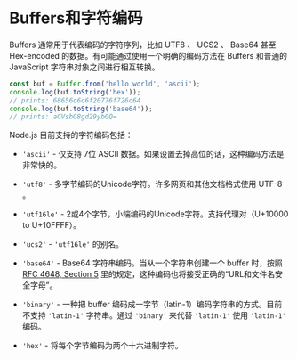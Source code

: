 # Buffers和字符编码

Buffers 通常用于代表编码的字符序列，比如 UTF8 、 UCS2 、 Base64 甚至 Hex-encoded 的数据。有可能通过使用一个明确的编码方法在 Buffers 和普通的 JavaScript 字符串对象之间进行相互转换。

```javascript
const buf = Buffer.from('hello world', 'ascii');
console.log(buf.toString('hex'));
// prints: 68656c6c6f20776f726c64
console.log(buf.toString('base64'));
// prints: aGVsbG8gd29ybGQ=
```

Node.js 目前支持的字符编码包括：

* `'ascii'` - 仅支持 7位 ASCII 数据。如果设置去掉高位的话，这种编码方法是非常快的。

* `'utf8'` - 多字节编码的Unicode字符。许多网页和其他文档格式使用 UTF-8 。

* `'utf16le'` - 2或4个字节，小端编码的Unicode字符。支持代理对（U+10000 to U+10FFFF）。

* `'ucs2'` - `'utf16le'` 的别名。

* `'base64'` - Base64 字符串编码。当从一个字符串创建一个 buffer 时，按照 [RFC 4648, Section 5](https://tools.ietf.org/html/rfc4648#section-5) 里的规定，这种编码也将接受正确的“URL和文件名安全字母”。

* `'binary'` - 一种把 buffer 编码成一字节（latin-1）编码字符串的方式。目前不支持 `'latin-1'` 字符串。通过 `'binary'` 来代替 `'latin-1'` 使用 `'latin-1'` 编码。

* `'hex'` - 将每个字节编码为两个十六进制字符。

